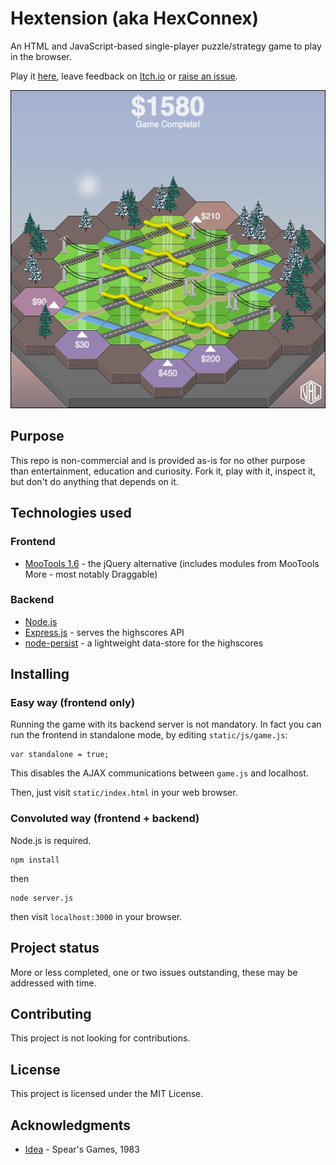 # Hextension (aka HexConnex)

An HTML and JavaScript-based single-player puzzle/strategy game to play in the browser.

Play it [here](https://hexconnex.marthost.uk/), leave feedback on [Itch.io](https://mn3monic.itch.io/hexconnex) or [raise an issue](/issues/).

![Hextension screenshot](Screen-Shot-2017-06-07.png)


## Purpose

This repo is non-commercial and is provided as-is for no other purpose than entertainment, education and curiosity. Fork it, play with it, inspect it, but don't do anything that depends on it.


## Technologies used

### Frontend

* [MooTools 1.6](https://mootools.net/core) - the jQuery alternative (includes modules from MooTools More - most notably Draggable)

### Backend

* [Node.js](https://nodejs.org/en/)
* [Express.js](http://expressjs.com/) - serves the highscores API
* [node-persist](https://github.com/simonlast/node-persist) - a lightweight data-store for the highscores


## Installing

### Easy way (frontend only)

Running the game with its backend server is not mandatory. In fact you can run the frontend in standalone mode, by editing `static/js/game.js`:

```
var standalone = true;
```

This disables the AJAX communications between `game.js` and localhost.

Then, just visit `static/index.html` in your web browser.

### Convoluted way (frontend + backend)

Node.js is required.

```
npm install
```
then
```
node server.js
```
then visit `localhost:3000` in your browser.


## Project status

More or less completed, one or two issues outstanding, these may be addressed with time.


## Contributing

This project is not looking for contributions.


## License

This project is licensed under the MIT License.


## Acknowledgments

* [Idea](http://www.abstractstrategy.com/hextension.html) - Spear's Games, 1983
